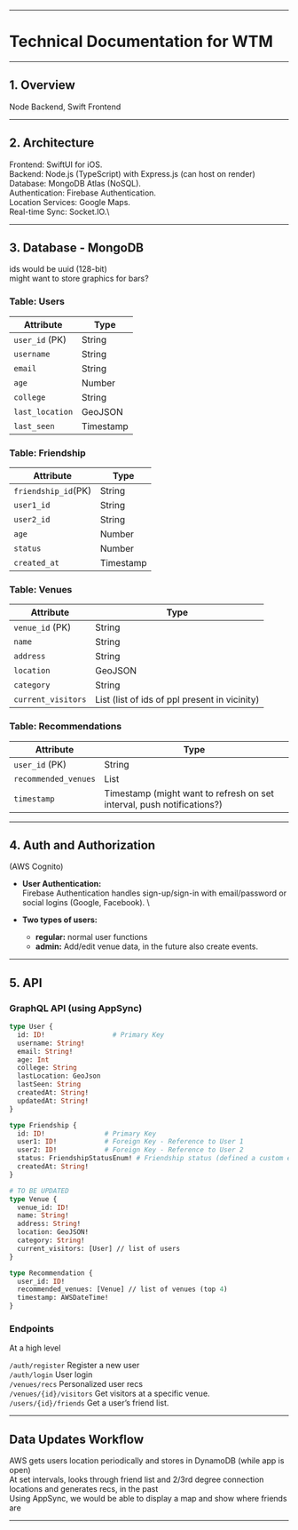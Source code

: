 
---

# **Technical Documentation for WTM**

---

## **1. Overview**
Node Backend, Swift Frontend

---

## **2. Architecture**
Frontend: SwiftUI for iOS. \
Backend: Node.js (TypeScript) with Express.js (can host on render)\
Database: MongoDB Atlas (NoSQL).\
Authentication: Firebase Authentication.\
Location Services: Google Maps.\
Real-time Sync: Socket.IO.\

---

## **3. Database - MongoDB**
ids would be uuid (128-bit) \
might want to store graphics for bars?
### **Table: Users**
| **Attribute**       | **Type**    
|---------------------|-------------
| `user_id` (PK)      | String      
| `username`          | String      
| `email`             | String      
| `age`               | Number      
| `college`           | String      
| `last_location`     | GeoJSON     
| `last_seen`         | Timestamp   

### **Table: Friendship**
| **Attribute**       | **Type**    
|---------------------|-------------
| `friendship_id`(PK) | String      
| `user1_id`          | String      
| `user2_id`          | String      
| `age`               | Number      
| `status`            | Number      
| `created_at`        | Timestamp     


### **Table: Venues**
| **Attribute**       | **Type**    
|---------------------|-------------
| `venue_id` (PK)     | String      
| `name`              | String      
| `address`           | String      
| `location`          | GeoJSON     
| `category`          | String      
| `current_visitors`  | List<String> (list of ids of ppl present in vicinity)

### **Table: Recommendations**
| **Attribute**       | **Type**    
|---------------------|-------------
| `user_id` (PK)      | String      
| `recommended_venues`| List<String>
| `timestamp`         | Timestamp   (might want to refresh on set interval, push notifications?)

---

## **4. Auth and Authorization**
 (AWS Cognito)
- **User Authentication:**  
  Firebase Authentication handles sign-up/sign-in with email/password or social logins (Google, Facebook). \

- **Two types of users:**  
  - **regular:** normal user functions
  - **admin:** Add/edit venue data, in the future also create events.
---

## **5. API**

### **GraphQL API (using AppSync)**
```graphql
type User {
  id: ID!                 # Primary Key
  username: String!       
  email: String!          
  age: Int                
  college: String         
  lastLocation: GeoJson  
  lastSeen: String        
  createdAt: String!      
  updatedAt: String!      
}

type Friendship {
  id: ID!               # Primary Key
  user1: ID!            # Foreign Key - Reference to User 1
  user2: ID!            # Foreign Key - Reference to User 2
  status: FriendshipStatusEnum! # Friendship status (defined a custom enum, will store int in DB)
  createdAt: String!      
}

# TO BE UPDATED
type Venue {
  venue_id: ID!
  name: String!
  address: String!
  location: GeoJSON!
  category: String!
  current_visitors: [User] // list of users
}

type Recommendation {
  user_id: ID!
  recommended_venues: [Venue] // list of venues (top 4)
  timestamp: AWSDateTime!
}
```

### **Endpoints**
At a high level

`/auth/register` Register a new user \
`/auth/login` User login \
`/venues/recs` Personalized user recs \
`/venues/{id}/visitors` Get visitors at a specific venue. \
`/users/{id}/friends` Get a user’s friend list.

---

## **Data Updates Workflow**

AWS gets users location periodically and stores in DynamoDB (while app is open) \
At set intervals, looks through friend list and 2/3rd degree connection locations and generates recs, in the past \
Using AppSync, we would be able to display a map and show where friends are

---

